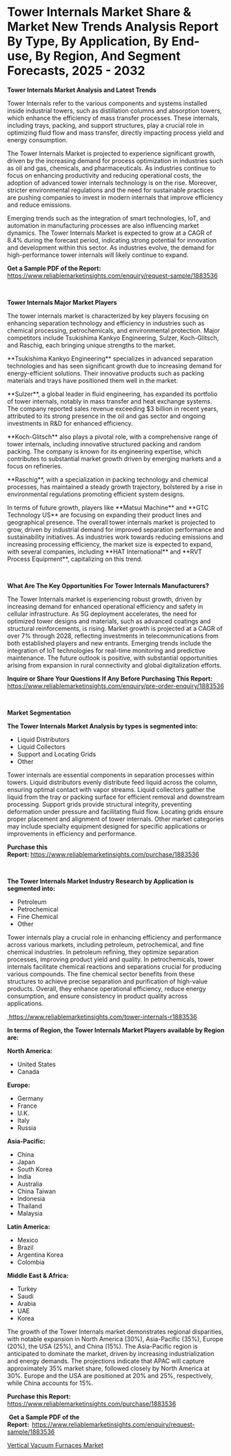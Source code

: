 <p><h1>Tower Internals Market Share & Market New Trends Analysis Report By Type, By Application, By End-use, By Region, And Segment Forecasts, 2025 - 2032</h1></p><p><strong>Tower Internals Market Analysis and Latest Trends</strong></p>
<p><p>Tower Internals refer to the various components and systems installed inside industrial towers, such as distillation columns and absorption towers, which enhance the efficiency of mass transfer processes. These internals, including trays, packing, and support structures, play a crucial role in optimizing fluid flow and mass transfer, directly impacting process yield and energy consumption.</p><p>The Tower Internals Market is projected to experience significant growth, driven by the increasing demand for process optimization in industries such as oil and gas, chemicals, and pharmaceuticals. As industries continue to focus on enhancing productivity and reducing operational costs, the adoption of advanced tower internals technology is on the rise. Moreover, stricter environmental regulations and the need for sustainable practices are pushing companies to invest in modern internals that improve efficiency and reduce emissions.</p><p>Emerging trends such as the integration of smart technologies, IoT, and automation in manufacturing processes are also influencing market dynamics. The Tower Internals Market is expected to grow at a CAGR of 8.4% during the forecast period, indicating strong potential for innovation and development within this sector. As industries evolve, the demand for high-performance tower internals will likely continue to expand.</p></p>
<p><strong>Get a Sample PDF of the Report:&nbsp;</strong> <a href="https://www.reliablemarketinsights.com/enquiry/request-sample/1883536?utm_campaign=2456&utm_medium=2&utm_source=Github&utm_content=ia&utm_term=17022025&utm_id=tower-internals">https://www.reliablemarketinsights.com/enquiry/request-sample/1883536</a></p>
<p>&nbsp;</p>
<p><strong>Tower Internals Major Market Players</strong></p>
<p><p>The tower internals market is characterized by key players focusing on enhancing separation technology and efficiency in industries such as chemical processing, petrochemicals, and environmental protection. Major competitors include Tsukishima Kankyo Engineering, Sulzer, Koch-Glitsch, and Raschig, each bringing unique strengths to the market.</p><p>**Tsukishima Kankyo Engineering** specializes in advanced separation technologies and has seen significant growth due to increasing demand for energy-efficient solutions. Their innovative products such as packing materials and trays have positioned them well in the market.</p><p>**Sulzer**, a global leader in fluid engineering, has expanded its portfolio of tower internals, notably in mass transfer and heat exchange systems. The company reported sales revenue exceeding $3 billion in recent years, attributed to its strong presence in the oil and gas sector and ongoing investments in R&D for enhanced efficiency.</p><p>**Koch-Glitsch** also plays a pivotal role, with a comprehensive range of tower internals, including innovative structured packing and random packing. The company is known for its engineering expertise, which contributes to substantial market growth driven by emerging markets and a focus on refineries.</p><p>**Raschig**, with a specialization in packing technology and chemical processes, has maintained a steady growth trajectory, bolstered by a rise in environmental regulations promoting efficient system designs.</p><p>In terms of future growth, players like **Matsui Machine** and **GTC Technology US** are focusing on expanding their product lines and geographical presence. The overall tower internals market is projected to grow, driven by industrial demand for improved separation performance and sustainability initiatives. As industries work towards reducing emissions and increasing processing efficiency, the market size is expected to expand, with several companies, including **HAT International** and **RVT Process Equipment**, capitalizing on this trend.</p></p>
<p>&nbsp;</p>
<p><strong>What Are The Key Opportunities For Tower Internals Manufacturers?</strong></p>
<p><p>The Tower Internals market is experiencing robust growth, driven by increasing demand for enhanced operational efficiency and safety in cellular infrastructure. As 5G deployment accelerates, the need for optimized tower designs and materials, such as advanced coatings and structural reinforcements, is rising. Market growth is projected at a CAGR of over 7% through 2028, reflecting investments in telecommunications from both established players and new entrants. Emerging trends include the integration of IoT technologies for real-time monitoring and predictive maintenance. The future outlook is positive, with substantial opportunities arising from expansion in rural connectivity and global digitalization efforts.</p></p>
<p><strong>Inquire or Share Your Questions If Any Before Purchasing This Report:</strong> <a href="https://www.reliablemarketinsights.com/enquiry/pre-order-enquiry/1883536?utm_campaign=2456&utm_medium=2&utm_source=Github&utm_content=ia&utm_term=17022025&utm_id=tower-internals">https://www.reliablemarketinsights.com/enquiry/pre-order-enquiry/1883536</a></p>
<p>&nbsp;</p>
<p><strong>Market Segmentation</strong></p>
<p><strong>The Tower Internals Market Analysis by types is segmented into:</strong></p>
<p><ul><li>Liquid Distributors</li><li>Liquid Collectors</li><li>Support and Locating Grids</li><li>Other</li></ul></p>
<p><p>Tower internals are essential components in separation processes within towers. Liquid distributors evenly distribute feed liquid across the column, ensuring optimal contact with vapor streams. Liquid collectors gather the liquid from the tray or packing surface for efficient removal and downstream processing. Support grids provide structural integrity, preventing deformation under pressure and facilitating fluid flow. Locating grids ensure proper placement and alignment of tower internals. Other market categories may include specialty equipment designed for specific applications or improvements in efficiency and performance.</p></p>
<p><strong>Purchase this Report:&nbsp;</strong><a href="https://www.reliablemarketinsights.com/purchase/1883536?utm_campaign=2456&utm_medium=2&utm_source=Github&utm_content=ia&utm_term=17022025&utm_id=tower-internals">https://www.reliablemarketinsights.com/purchase/1883536</a></p>
<p>&nbsp;</p>
<p><strong>The Tower Internals Market Industry Research by Application is segmented into:</strong></p>
<p><ul><li>Petroleum</li><li>Petrochemical</li><li>Fine Chemical</li><li>Other</li></ul></p>
<p><p>Tower internals play a crucial role in enhancing efficiency and performance across various markets, including petroleum, petrochemical, and fine chemical industries. In petroleum refining, they optimize separation processes, improving product yield and quality. In petrochemicals, tower internals facilitate chemical reactions and separations crucial for producing various compounds. The fine chemical sector benefits from these structures to achieve precise separation and purification of high-value products. Overall, they enhance operational efficiency, reduce energy consumption, and ensure consistency in product quality across applications.</p></p>
<p><a href="https://www.reliablemarketinsights.com/tower-internals-r1883536?utm_campaign=2456&utm_medium=2&utm_source=Github&utm_content=ia&utm_term=17022025&utm_id=tower-internals">&nbsp;https://www.reliablemarketinsights.com/tower-internals-r1883536</a></p>
<p><strong>In terms of Region, the Tower Internals Market Players available by Region are:</strong></p>
<p>
    <p> <strong> North America: </strong>
        <ul>
            <li>United States</li>
            <li>Canada</li>
        </ul>
        </p> 
    <p> <strong> Europe: </strong>
        <ul>
            <li>Germany</li>
            <li>France</li>
            <li>U.K.</li>
            <li>Italy</li>
            <li>Russia</li>
        </ul>
        </p> 
    <p> <strong> Asia-Pacific: </strong>
        <ul>
            <li>China</li>
            <li>Japan</li>
            <li>South Korea</li>
            <li>India</li>
            <li>Australia</li>
            <li>China Taiwan</li>
            <li>Indonesia</li>
            <li>Thailand</li>
            <li>Malaysia</li>
        </ul>
        </p> 
    <p> <strong> Latin America: </strong>
        <ul>
            <li>Mexico</li>
            <li>Brazil</li>
            <li>Argentina Korea</li>
            <li>Colombia</li>
        </ul>
        </p> 
    <p> <strong> Middle East & Africa: </strong>
        <ul>
            <li>Turkey</li>
            <li>Saudi</li>
            <li>Arabia</li>
            <li>UAE</li>
            <li>Korea</li>
        </ul>
    </p>
    </p>
<p><p>The growth of the Tower Internals market demonstrates regional disparities, with notable expansion in North America (30%), Asia-Pacific (35%), Europe (20%), the USA (25%), and China (15%). The Asia-Pacific region is anticipated to dominate the market, driven by increasing industrialization and energy demands. The projections indicate that APAC will capture approximately 35% market share, followed closely by North America at 30%. Europe and the USA are positioned at 20% and 25%, respectively, while China accounts for 15%.</p></p>
<p><strong>Purchase this Report: </strong><a href="https://www.reliablemarketinsights.com/purchase/1883536?utm_campaign=2456&utm_medium=2&utm_source=Github&utm_content=ia&utm_term=17022025&utm_id=tower-internals">https://www.reliablemarketinsights.com/purchase/1883536</a></p>
<p>&nbsp;<strong>Get a Sample PDF of the Report:&nbsp;&nbsp;</strong><a href="https://www.reliablemarketinsights.com/enquiry/request-sample/1883536?utm_campaign=2456&utm_medium=2&utm_source=Github&utm_content=ia&utm_term=17022025&utm_id=tower-internals">https://www.reliablemarketinsights.com/enquiry/request-sample/1883536</a></p>
<p><strong></strong></p>
<p><p><a href="https://github.com/lizamflotow/Market-Research-Report-List-1/blob/main/vertical-vacuum-furnaces-market.md?utm_campaign=2456&utm_medium=2&utm_source=Github&utm_content=ia&utm_term=17022025&utm_id=tower-internals">Vertical Vacuum Furnaces Market</a></p></p>